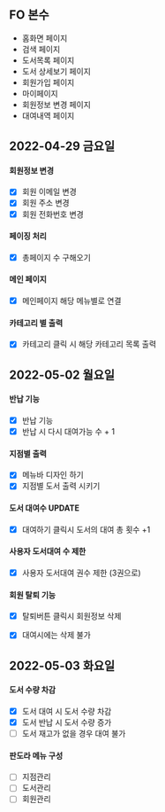 ## FO 본수

- 홈화면 페이지
- 검색 페이지
- 도서목록 페이지
- 도서 상세보기 페이지
- 회원가입 페이지
- 마이페이지 
- 회원정보 변경 페이지
- 대여내역 페이지    


## 2022-04-29 금요일

#### 회원정보 변경 
- [X] 회원 이메일 변경
- [X] 회원 주소 변경
- [X] 회원 전화번호 변경

#### 페이징 처리
- [X] 총페이지 수 구해오기

#### 메인 페이지 
- [X] 메인페이지 해당 메뉴별로 연결

#### 카테고리 별 출력
- [X] 카테고리 클릭 시 해당 카테고리 목록 출력    



## 2022-05-02 월요일


#### 반납 기능
- [X] 반납 기능 
- [X] 반납 시 다시 대여가능 수 + 1
#### 지점별 출력
- [X] 메뉴바 디자인 하기
- [X] 지점별 도서 출력 시키기

#### 도서 대여수 UPDATE 
- [X] 대여하기 클릭시 도서의 대여 총 횟수 +1

#### 사용자 도서대여 수 제한
- [X] 사용자 도서대여 권수 제한 (3권으로)

#### 회원 탈퇴 기능
- [X] 탈퇴버튼 클릭시 회원정보 삭제
- [X] 대여시에는 삭제 불가    


## 2022-05-03 화요일


#### 도서 수량 차감
- [X] 도서 대여 시 도서 수량 차감
- [X] 도서 반납 시 도서 수량 증가
- [ ] 도서 재고가 없을 경우 대여 불가

#### 판도라 메뉴 구성
- [ ] 지점관리
- [ ] 도서관리
- [ ] 회원관리
